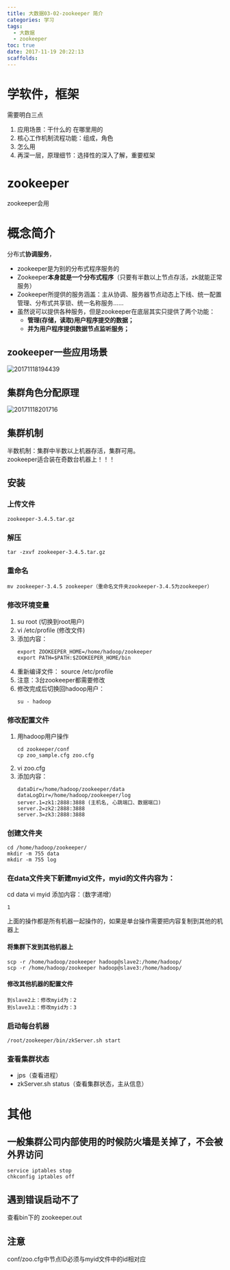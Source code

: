 ```yaml
---
title: 大数据03-02-zookeeper 简介
categories: 学习
tags:
  - 大数据
  - zookeeper
toc: true
date: 2017-11-19 20:22:13
scaffolds:
---
```


# 学软件，框架
需要明白三点
1. 应用场景：干什么的 在哪里用的
2. 核心工作机制流程功能：组成，角色
3. 怎么用
4. 再深一层，原理细节：选择性的深入了解，重要框架
<!--more-->

# zookeeper
zookeeper会用
# 概念简介
分布式**协调服务**，
- zookeeper是为别的分布式程序服务的
- Zookeeper**本身就是一个分布式程序**（只要有半数以上节点存活，zk就能正常服务）
- Zookeeper所提供的服务涵盖：主从协调、服务器节点动态上下线、统一配置管理、分布式共享锁、统一名称服务……
- 虽然说可以提供各种服务，但是zookeeper在底层其实只提供了两个功能：
    - **管理(存储，读取)用户程序提交的数据；**
    - **并为用户程序提供数据节点监听服务；**


## zookeeper一些应用场景
![20171118194439](http://ovasdkxqr.bkt.clouddn.com/image/blog/20171118194439.png)

## 集群角色分配原理
![20171118201716](http://ovasdkxqr.bkt.clouddn.com/image/blog/20171118201716.png)

## 集群机制
半数机制：集群中半数以上机器存活，集群可用。  
zookeeper适合装在奇数台机器上！！！
## 安装
### 上传文件
```
zookeeper-3.4.5.tar.gz
```
### 解压
```
tar -zxvf zookeeper-3.4.5.tar.gz
```
### 重命名
```
mv zookeeper-3.4.5 zookeeper（重命名文件夹zookeeper-3.4.5为zookeeper）
```
### 修改环境变量
1.  su root (切换到root用户)
2.  vi /etc/profile (修改文件)
3.  添加内容：
    ```
    export ZOOKEEPER_HOME=/home/hadoop/zookeeper
    export PATH=$PATH:$ZOOKEEPER_HOME/bin
    ```
4.  重新编译文件：
source /etc/profile
5.  注意：3台zookeeper都需要修改
6.  修改完成后切换回hadoop用户：
    ```
    su - hadoop
    ```
### 修改配置文件
1. 用hadoop用户操作
    ```
    cd zookeeper/conf
    cp zoo_sample.cfg zoo.cfg
    ```
2. vi zoo.cfg
3. 添加内容：
    ```
    dataDir=/home/hadoop/zookeeper/data
    dataLogDir=/home/hadoop/zookeeper/log
    server.1=zk1:2888:3888 (主机名, 心跳端口、数据端口)
    server.2=zk2:2888:3888
    server.3=zk3:2888:3888
    ```
### 创建文件夹
```
cd /home/hadoop/zookeeper/
mkdir -m 755 data
mkdir -m 755 log  
```
### 在data文件夹下新建myid文件，myid的文件内容为：
cd data
vi myid
添加内容：（数字递增）
```
1
```
上面的操作都是所有机器一起操作的，如果是单台操作需要把内容复制到其他的机器上
#### 将集群下发到其他机器上
```
scp -r /home/hadoop/zookeeper hadoop@slave2:/home/hadoop/
scp -r /home/hadoop/zookeeper hadoop@slave3:/home/hadoop/
```
#### 修改其他机器的配置文件
```
到slave2上：修改myid为：2
到slave3上：修改myid为：3
```
### 启动每台机器
```
/root/zookeeper/bin/zkServer.sh start
```
### 查看集群状态
- jps（查看进程）
- zkServer.sh status（查看集群状态，主从信息）


# 其他 
## 一般集群公司内部使用的时候防火墙是关掉了，不会被外界访问
```
service iptables stop
chkconfig iptables off
```

## 遇到错误启动不了
查看bin下的 zookeeper.out
## 注意
conf/zoo.cfg中节点ID必须与myid文件中的id相对应